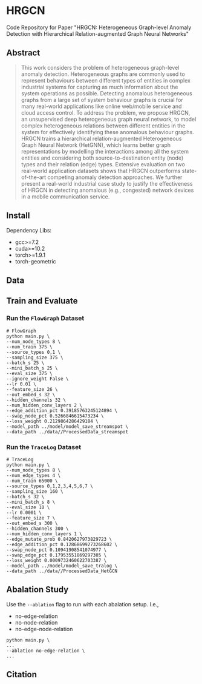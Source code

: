 # HRGCN
Code Repository for Paper "HRGCN: Heterogeneous Graph-level Anomaly Detection with Hierarchical Relation-augmented Graph Neural Networks"

## Abstract
> This work considers the problem of heterogeneous graph-level anomaly detection. Heterogeneous graphs are commonly used to represent behaviours between different types of entities in complex industrial systems for capturing as much information about the system operations as possible. Detecting anomalous heterogeneous graphs from a large set of system behaviour graphs is crucial for many real-world applications like online web/mobile service and cloud access control. To address the problem, we propose HRGCN, an unsupervised deep heterogeneous graph neural network, to model complex heterogeneous relations between different entities in the system for effectively identifying these anomalous behaviour graphs. HRGCN trains a hierarchical relation-augmented Heterogeneous Graph Neural Network (HetGNN), which learns better graph representations by modelling the interactions among all the system entities and considering both source-to-destination entity (node) types and their relation (edge) types. Extensive evaluation on two real-world application datasets shows that HRGCN outperforms state-of-the-art competing anomaly detection approaches. We further present a real-world industrial case study to justify the effectiveness of HRGCN in detecting anomalous (e.g., congested) network devices in a mobile communication service.

## Install
Dependency Libs:
- gcc>=7.2
- cuda>=10.2
- torch>=1.9.1
- torch-geometric

## Data

## Train and Evaluate
### Run the `FlowGraph` Dataset
```shell
# FlowGraph
python main.py \
--num_node_types 8 \
--num_train 375 \
--source_types 0,1 \
--sampling_size 375 \
--batch_s 25 \
--mini_batch_s 25 \
--eval_size 375 \
--ignore_weight False \
--lr 0.01 \
--feature_size 26 \
--out_embed_s 32 \
--hidden_channels 32 \
--num_hidden_conv_layers 2 \
--edge_addition_pct 0.39185763245124894 \
--swap_node_pct 0.5266846615473234 \
--loss_weight 0.2129864286429184 \
--model_path ../model/model_save_streamspot \
--data_path ../data//ProcessedData_streamspot
```

### Run the `TraceLog` Dataset
```shell
# TraceLog
python main.py \
--num_node_types 8 \
--num_edge_types 4 \
--num_train 65000 \
--source_types 0,1,2,3,4,5,6,7 \
--sampling_size 160 \
--batch_s 32 \
--mini_batch_s 8 \
--eval_size 10 \
--lr 0.0001 \
--feature_size 7 \
--out_embed_s 300 \
--hidden_channels 300 \
--num_hidden_conv_layers 1 \
--edge_mutate_prob 0.8420627973829723 \
--edge_addition_pct 0.12868699273268602 \
--swap_node_pct 0.10941908541074977 \
--swap_edge_pct 0.17953551869297305 \
--loss_weight 0.0009732460622703387 \
--model_path ../model/model_save_tralog \
--data_path ../data//ProcessedData_HetGCN 
```

## Abalation Study
Use the `--ablation` flag to run with each abalation setup. I.e.,
- no-edge-relation
- no-node-relation
- no-edge-node-relation

```shell
python main.py \
...
--ablation no-edge-relation \
...
```


## Citation
